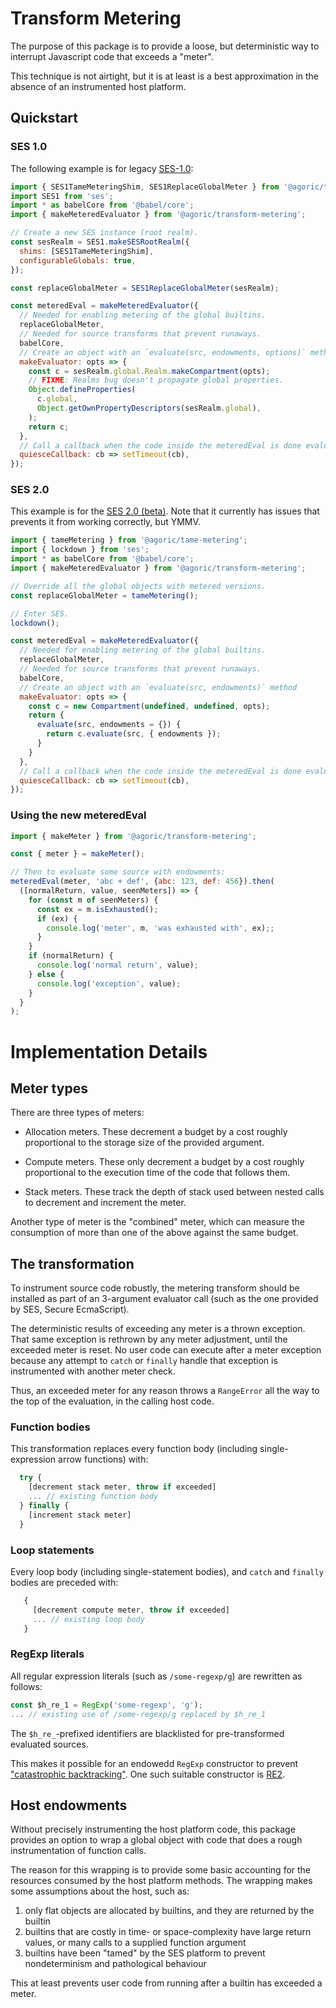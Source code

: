# Transform Metering

The purpose of this package is to provide a loose, but deterministic way to interrupt Javascript code that exceeds a "meter".

This technique is not airtight, but it is at least is a best approximation in the absence of an instrumented host platform.

## Quickstart

### SES 1.0

The following example is for legacy [SES-1.0](https://github.com/Agoric/SES#readme):

```js
import { SES1TameMeteringShim, SES1ReplaceGlobalMeter } from '@agoric/tame-metering';
import SES1 from 'ses';
import * as babelCore from '@babel/core';
import { makeMeteredEvaluator } from '@agoric/transform-metering';

// Create a new SES instance (root realm).
const sesRealm = SES1.makeSESRootRealm({
  shims: [SES1TameMeteringShim],
  configurableGlobals: true,
});

const replaceGlobalMeter = SES1ReplaceGlobalMeter(sesRealm);

const meteredEval = makeMeteredEvaluator({
  // Needed for enabling metering of the global builtins.
  replaceGlobalMeter,
  // Needed for source transforms that prevent runaways.
  babelCore,
  // Create an object with an `evaluate(src, endowments, options)` method
  makeEvaluator: opts => {
    const c = sesRealm.global.Realm.makeCompartment(opts);
    // FIXME: Realms bug doesn't propagate global properties.
    Object.defineProperties(
      c.global,
      Object.getOwnPropertyDescriptors(sesRealm.global),
    );
    return c;
  },
  // Call a callback when the code inside the meteredEval is done evaluating.
  quiesceCallback: cb => setTimeout(cb),
});
```

### SES 2.0

This example is for the [SES 2.0 (beta)](https://github.com/Agoric/SES-beta#readme).  Note that it currently has issues that prevents it from working correctly, but YMMV.

```js
import { tameMetering } from '@agoric/tame-metering';
import { lockdown } from 'ses';
import * as babelCore from '@babel/core';
import { makeMeteredEvaluator } from '@agoric/transform-metering';

// Override all the global objects with metered versions.
const replaceGlobalMeter = tameMetering();

// Enter SES.
lockdown();

const meteredEval = makeMeteredEvaluator({
  // Needed for enabling metering of the global builtins.
  replaceGlobalMeter,
  // Needed for source transforms that prevent runaways.
  babelCore,
  // Create an object with an `evaluate(src, endowments)` method
  makeEvaluator: opts => {
    const c = new Compartment(undefined, undefined, opts);
    return {
      evaluate(src, endowments = {}) {
        return c.evaluate(src, { endowments });
      }
    }
  },
  // Call a callback when the code inside the meteredEval is done evaluating.
  quiesceCallback: cb => setTimeout(cb),
});
```

### Using the new meteredEval

```js
import { makeMeter } from '@agoric/transform-metering';

const { meter } = makeMeter();

// Then to evaluate some source with endowments:
meteredEval(meter, 'abc + def', {abc: 123, def: 456}).then(
  ([normalReturn, value, seenMeters]) => {
    for (const m of seenMeters) {
      const ex = m.isExhausted();
      if (ex) {
        console.log('meter', m, 'was exhausted with', ex);;
      }
    }
    if (normalReturn) {
      console.log('normal return', value);
    } else {
      console.log('exception', value);
    }
  }
);
```


# Implementation Details

## Meter types

There are three types of meters:

* Allocation meters.  These decrement a budget by a cost roughly proportional to the storage size of the provided argument.

* Compute meters.  These only decrement a budget by a cost roughly proportional to the execution time of the code that follows them.

* Stack meters. These track the depth of stack used between nested calls to decrement and increment the meter.

Another type of meter is the "combined" meter, which can measure the consumption of more than one of the above against the same budget.

## The transformation

To instrument source code robustly, the metering transform should be installed as part of an 3-argument evaluator call (such as the one provided by SES, Secure EcmaScript).

The deterministic results of exceeding any meter is a thrown exception.  That same exception is rethrown by any meter adjustment, until the exceeded meter is reset.  No user code can execute after a meter exception because any attempt to `catch` or `finally` handle that exception is instrumented with another meter check.

Thus, an exceeded meter for any reason throws a `RangeError` all the way to the top of the evaluation, in the calling host code.

### Function bodies

This transformation replaces every function body (including single-expression arrow functions) with:

```js
  try {
    [decrement stack meter, throw if exceeded]
    ... // existing function body
  } finally {
    [increment stack meter]
  }
```

### Loop statements

Every loop body (including single-statement bodies), and `catch` and `finally` bodies are preceded with:

```js
   {
     [decrement compute meter, throw if exceeded]
     ... // existing loop body
   }
```

### RegExp literals

All regular expression literals (such as `/some-regexp/g`) are rewritten as follows:

```js
const $h_re_1 = RegExp('some-regexp', 'g');
... // existing use of /some-regexp/g replaced by $h_re_1
```

The `$h_re_`-prefixed identifiers are blacklisted for pre-transformed evaluated sources.

This makes it possible for an endowedd `RegExp` constructor to prevent ["catastrophic backtracking"](https://www.regular-expressions.info/catastrophic.html).  One such suitable constructor is [RE2](https://github.com/google/re2/#readme).

## Host endowments

Without precisely instrumenting the host platform code, this package provides an option to wrap a global object with code that does a rough instrumentation of function calls.

The reason for this wrapping is to provide some basic accounting for the resources consumed by the host platform methods.  The wrapping makes some assumptions about the host, such as:

1. only flat objects are allocated by builtins, and they are returned by the builtin
2. builtins that are costly in time- or space-complexity have large return values, or many calls to a supplied function argument
3. builtins have been "tamed" by the SES platform to prevent nondeterminism and pathological behaviour

This at least prevents user code from running after a builtin has exceeded a meter.

